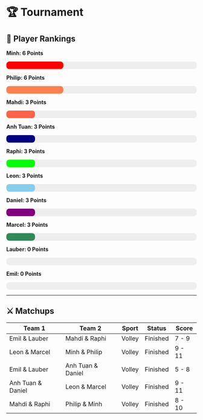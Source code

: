 # 🏆 Tournament
## 🏅 Player Rankings

**Minh: 6 Points**
<div style="background-color: #eee; border-radius: 8px; width: 100%; height: 20px;">
  <div style="width: 30.0%; background-color: red; height: 100%; border-radius: 8px;"></div>
</div>
            
**Philip: 6 Points**
<div style="background-color: #eee; border-radius: 8px; width: 100%; height: 20px;">
  <div style="width: 30.0%; background-color: coral; height: 100%; border-radius: 8px;"></div>
</div>
            
**Mahdi: 3 Points**
<div style="background-color: #eee; border-radius: 8px; width: 100%; height: 20px;">
  <div style="width: 15.0%; background-color: tomato; height: 100%; border-radius: 8px;"></div>
</div>
            
**Anh Tuan: 3 Points**
<div style="background-color: #eee; border-radius: 8px; width: 100%; height: 20px;">
  <div style="width: 15.0%; background-color: navy; height: 100%; border-radius: 8px;"></div>
</div>
            
**Raphi: 3 Points**
<div style="background-color: #eee; border-radius: 8px; width: 100%; height: 20px;">
  <div style="width: 15.0%; background-color: lime; height: 100%; border-radius: 8px;"></div>
</div>
            
**Leon: 3 Points**
<div style="background-color: #eee; border-radius: 8px; width: 100%; height: 20px;">
  <div style="width: 15.0%; background-color: skyblue; height: 100%; border-radius: 8px;"></div>
</div>
            
**Daniel: 3 Points**
<div style="background-color: #eee; border-radius: 8px; width: 100%; height: 20px;">
  <div style="width: 15.0%; background-color: purple; height: 100%; border-radius: 8px;"></div>
</div>
            
**Marcel: 3 Points**
<div style="background-color: #eee; border-radius: 8px; width: 100%; height: 20px;">
  <div style="width: 15.0%; background-color: seagreen; height: 100%; border-radius: 8px;"></div>
</div>
            
**Lauber: 0 Points**
<div style="background-color: #eee; border-radius: 8px; width: 100%; height: 20px;">
  <div style="width: 0.0%; background-color: orange; height: 100%; border-radius: 8px;"></div>
</div>
            
**Emil: 0 Points**
<div style="background-color: #eee; border-radius: 8px; width: 100%; height: 20px;">
  <div style="width: 0.0%; background-color: gold; height: 100%; border-radius: 8px;"></div>
</div>
            
---

## ⚔️ Matchups 


| Team 1                | Team 2                | Sport     | Status   | Score     |
|-----------------------|-----------------------|-----------|----------|-----------|
| Emil & Lauber         | Mahdi & Raphi         | Volley    | Finished | 7 - 9     |
| Leon & Marcel         | Minh & Philip         | Volley    | Finished | 9 - 11    |
| Emil & Lauber         | Anh Tuan & Daniel     | Volley    | Finished | 5 - 8     |
| Anh Tuan & Daniel     | Leon & Marcel         | Volley    | Finished | 9 - 11    |
| Mahdi & Raphi         | Philip & Minh         | Volley    | Finished | 8 - 10    |
